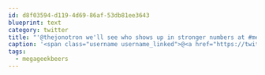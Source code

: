 ```yaml
---
id: d8f03594-d119-4d69-86af-53db81ee3643
blueprint: text
category: twitter
title: "'@thejonotron we'll see who shows up in stronger numbers at #megageekbeers! @AccelerateOK @kicpeople"
caption: '<span class="username username_linked">@<a href="https://twitter.com/thejonotron" title="Jonathan Bowers (he/him)">thejonotron</a></span> we''ll see who shows up in stronger numbers at <span class="hashtag hashtag_local">#<a href="http://tweettemp.darylchymko.ca/?tag=megageekbeers">megageekbeers</a>! <span class="username username_linked">@<a href="https://twitter.com/AccelerateOK" title="Accelerate Okanagan">AccelerateOK</a></span> <span class="username username_linked">@<a href="https://twitter.com/kicpeople" title="Kamloops Innovation">kicpeople</a></span>'
tags:
  - megageekbeers
---
```


